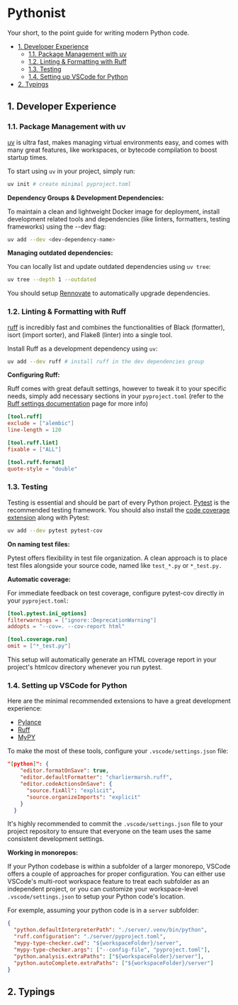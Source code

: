 # Pythonist <!-- omit in toc -->

Your short, to the point guide for writing modern Python code.

- [1. Developer Experience](#1-developer-experience)
  - [1.1. Package Management with uv](#11-package-management-with-uv)
  - [1.2. Linting \& Formatting with Ruff](#12-linting--formatting-with-ruff)
  - [1.3. Testing](#13-testing)
  - [1.4. Setting up VSCode for Python](#14-setting-up-vscode-for-python)
- [2. Typings](#2-typings)

## 1. Developer Experience

### 1.1. Package Management with uv

[uv](https://docs.astral.sh/uv/) is ultra fast, makes managing virtual environments easy, and comes with many great features, like workspaces, or bytecode compilation to boost startup times.

To start using `uv` in your project, simply run:

```bash
uv init # create minimal pyproject.toml
```

**Dependency Groups & Development Dependencies:**

To maintain a clean and lightweight Docker image for deployment, install development related tools and dependencies (like linters, formatters, testing frameworks) using the --dev flag:

```bash
uv add --dev <dev-dependency-name>
```

**Managing outdated dependencies:**

You can locally list and update outdated dependencies using `uv tree`:

```bash
uv tree --depth 1 --outdated
```

You should setup [Rennovate](https://docs.astral.sh/uv/guides/integration/dependency-bots/#renovate) to automatically upgrade dependencies.

### 1.2. Linting & Formatting with Ruff

[ruff](https://docs.astral.sh/ruff/) is incredibly fast and combines the functionalities of Black (formatter), isort (import sorter), and Flake8 (linter) into a single tool.

Install Ruff as a development dependency using `uv`:

```bash
uv add --dev ruff # install ruff in the dev dependencies group
```

**Configuring Ruff:**

Ruff comes with great default settings, however to tweak it to your specific needs, simply add necessary sections in your `pyproject.toml` (refer to the [Ruff settings documentation](https://docs.astral.sh/ruff/settings/) page for more info)

```toml
[tool.ruff]
exclude = ["alembic"]
line-length = 120

[tool.ruff.lint]
fixable = ["ALL"]

[tool.ruff.format]
quote-style = "double"
```

### 1.3. Testing

Testing is essential and should be part of every Python project. [Pytest](https://docs.pytest.org/en/stable/) is the recommended testing framework. You should also install the [code coverage extension](https://pytest-cov.readthedocs.io/en/latest/) along with Pytest:

```bash
uv add --dev pytest pytest-cov
```

**On naming test files:**

Pytest offers flexibility in test file organization. A clean approach is to place test files alongside your source code, named like `test_*.py` or `*_test.py.`

**Automatic coverage:**

For immediate feedback on test coverage, configure pytest-cov directly in your `pyproject.toml`:

```toml
[tool.pytest.ini_options]
filterwarnings = ["ignore::DeprecationWarning"]
addopts = "--cov=. --cov-report html"

[tool.coverage.run]
omit = ["*_test.py"]
```

This setup will automatically generate an HTML coverage report in your project's htmlcov directory whenever you run pytest.


### 1.4. Setting up VSCode for Python

Here are the minimal recommended extensions to have a great development experience:

- [Pylance](https://marketplace.visualstudio.com/items?itemName=ms-python.vscode-pylance)
- [Ruff](https://marketplace.visualstudio.com/items?itemName=charliermarsh.ruff)
- [MyPY](https://marketplace.visualstudio.com/items?itemName=ms-python.mypy-type-checker)

To make the most of these tools, configure your `.vscode/settings.json` file:

```.vscode/settings.json
"[python]": {
    "editor.formatOnSave": true,
    "editor.defaultFormatter": "charliermarsh.ruff",
    "editor.codeActionsOnSave": {
      "source.fixAll": "explicit",
      "source.organizeImports": "explicit"
    }
  }
```

It's highly recommended to commit the `.vscode/settings.json` file to your project repository to ensure that everyone on the team uses the same consistent development settings.

**Working in monorepos:**

If your Python codebase is within a subfolder of a larger monorepo, VSCode offers a couple of approaches for proper configuration. You can either use VSCode's multi-root workspace feature to treat each subfolder as an independent project, or you can customize your workspace-level `.vscode/settings.json` to setup your Python code's location.

For exemple, assuming your python code is in a `server` subfolder:

```.vscode/settings.json
{
  "python.defaultInterpreterPath": "./server/.venv/bin/python",
  "ruff.configuration": "./server/pyproject.toml",
  "mypy-type-checker.cwd": "${workspaceFolder}/server",
  "mypy-type-checker.args": ["--config-file", "pyproject.toml"],
  "python.analysis.extraPaths": ["${workspaceFolder}/server"],
  "python.autoComplete.extraPaths": ["${workspaceFolder}/server"]
}
```

## 2. Typings
